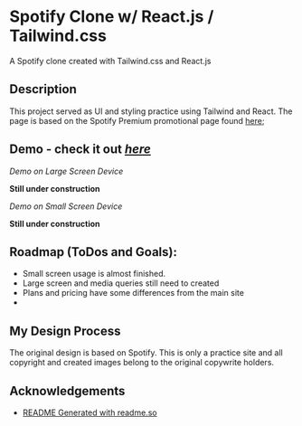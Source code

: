 # Spotify Clone w/ React.js / Tailwind.css

A Spotify clone created with Tailwind.css and React.js

## Description

This project served as UI and styling practice using Tailwind and React. The page is based on the Spotify Premium promotional page found [here](https://www.spotify.com/us/premium/#plans);

## Demo - check it out [*here*](https://deluxe-pothos-d829c2.netlify.app)

*Demo on Large Screen Device*  
<!-- <img src="/src/assets/poolshark-github.gif" alt="Pool Shark Large Image" width="60%" /> -->

**Still under construction**

*Demo on Small Screen Device*  
<!-- <img src="/src/assets/poolshark-github-small.gif" alt="Pool Shark Small Image" width="30%" /> -->

**Still under construction**



## Roadmap (ToDos and Goals):
- Small screen usage is almost finished.
- Large screen and media queries still need to created
- Plans and pricing have some differences from the main site
- 

## My Design Process

The original design is based on Spotify. This is only a practice site and all copyright and created images belong to the original copywrite holders.

## Acknowledgements

 - [README Generated with readme.so](https://readme.so/editor)
